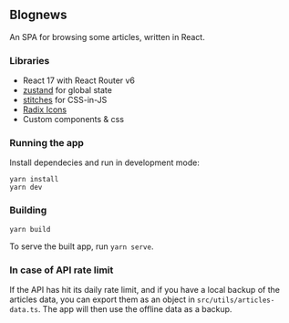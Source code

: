 ## Blognews

An SPA for browsing some articles, written in React.

### Libraries
- React 17 with React Router v6
- [zustand](https://github.com/pmndrs/zustand) for global state
- [stitches](https://github.com/modulz/stitches) for CSS-in-JS
- [Radix Icons](https://github.com/radix-ui/icons)
- Custom components & css

### Running the app
Install dependecies and run in development mode:
```
yarn install
yarn dev
```

### Building
```
yarn build
```

To serve the built app, run `yarn serve`.

### In case of API rate limit
If the API has hit its daily rate limit, and if you have a local backup of the articles data, you can export them as an object in `src/utils/articles-data.ts`. The app will then use the offline data as a backup.
